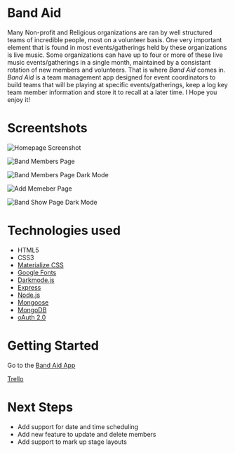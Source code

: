 # Band Aid

Many Non-profit and Religious organizations are ran by well structured teams of incredible people, most on a volunteer basis. One very important element that is found in most events/gatherings held by these organizations is live music. Some organizations can have up to four or more of these live music events/gatherings in a single month, maintained by a consistant rotation of new members and volunteers. That is where *Band Aid* comes in. *Band Aid* is a team management app designed for event coordinators to build teams that will be playing at specific events/gatherings, keep a log key team member information and store it to recall at a later time. I Hope you enjoy it!




# Screentshots

![Homepage Screenshot](https://i.imgur.com/MdYeiUS.png)

![Band Members Page](https://i.imgur.com/QHg0QqO.png)

![Band Members Page Dark Mode](https://i.imgur.com/yNfRHNn.png)

![Add Memeber Page](https://i.imgur.com/08poHv4.png)

![Band Show Page Dark Mode](https://i.imgur.com/vc4tSjk.png)

# Technologies used

* HTML5
* CSS3
* [Materialize CSS](https://materializecss.com/getting-started.html)
* [Google Fonts](https://fonts.google.com/)
* [Darkmode.js](https://darkmodejs.learn.uno/)
* [Express](https://expressjs.com/en/starter/hello-world.html)
* [Node.js](https://nodejs.org/en/)
* [Mongoose](https://mongoosejs.com/)
* [MongoDB](https://www.mongodb.com/)
* [oAuth 2.0](https://developers.google.com/identity/protocols/oauth2/web-server)

# Getting Started

Go to the [Band Aid App]( https://band-aid-app.herokuapp.com/)

[Trello](https://trello.com/b/3uuLTCkZ/bandaid)


# Next Steps

* Add support for date and time scheduling
* Add new feature to update and delete members
* Add support to mark up stage layouts